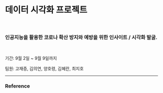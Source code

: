 # 데이터 시각화 프로젝트

<br/>

### 인공지능을 활용한 코로나 확산 방지와 예방을 위한 인사이트 / 시각화 발굴.



<br/>

기간: 9월 2일 ~ 9월 9일까지

팀원: 고재증, 김의연, 양호령, 김혜란, 최지호





--------------------------------

### Reference

<br/>





<br/>


